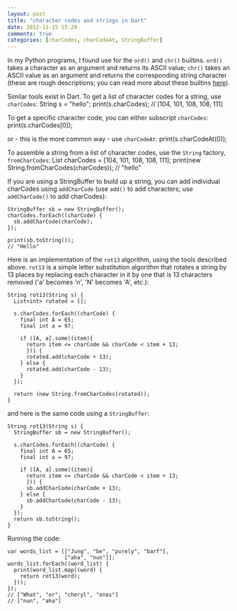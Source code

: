 ```yaml
---
layout: post
title: "character codes and strings in Dart"
date: 2012-11-15 15:29
comments: true
categories: [charCodes, charCodeAt, StringBuffer]
---
```


In my Python programs, I found use for the `ord()` and `chr()` builtins. `ord()` takes a character as an argument
and returns its ASCII value; `chr()` takes an ASCII value as an argument and returns the corresponding string character (these
are rough descriptions; you can read more about these builtins [here]("http://docs.python.org/2/library/functions.html#ord")).

Similar tools exist in Dart. To get a list of character codes for a string, use `charCodes`:
    String s = "hello";
    print(s.charCodes);
    // [104, 101, 108, 108, 111]
  
To get a specific character code, you can either subscript `charCodes`:
    print(s.charCodes[0]); 
  
or - this is the more common way - use `charCodeAt`:
    print(s.charCodeAt(0));
  
To assemble a string from a list of character codes, use the `String` factory, `fromCharCodes`:
    List<int> charCodes = [104, 101, 108, 108, 111];
    print(new String.fromCharCodes(charCodes));
    // "hello"

  
If you are using a StringBuffer to build up a string, you can add individual charCodes using `addCharCode`
(use `add()` to add characters; use `addCharCode()` to add charCodes):

    StringBuffer sb = new StringBuffer();
    charCodes.forEach((charCode) {
      sb.addCharCode(charCode);
    });
  
    print(sb.toString());
    // "Hello" 


Here is an implementation of the `rot13` algorithm, using the tools described above. `rot13` 
is a simple letter substitution algorithm that rotates a string by 13 places by replacing each
character in it by one that is 13 characters removed ('a' becomes 'n', 'N' becomes 'A', etc.):

    String rot13(String s) {
      List<int> rotated = [];
      
      s.charCodes.forEach((charCode) {
        final int A = 65;
        final int a = 97;
        
        if ([A, a].some((item){
          return item <= charCode && charCode < item + 13;
          })) {
          rotated.add(charCode + 13);
        } else {
          rotated.add(charCode - 13);
        }
      });
      
      return (new String.fromCharCodes(rotated));
    }

and here is the same code using a `StringBuffer`:

    String rot13(String s) {
      StringBuffer sb = new StringBuffer();
      
      s.charCodes.forEach((charCode) {
        final int A = 65;
        final int a = 97;
        
        if ([A, a].some((item){
          return item <= charCode && charCode < item + 13;
          })) {
          sb.addCharCode(charCode + 13);
        } else {
          sb.addCharCode(charCode - 13);
        }
      });
      return sb.toString();
    }

   
Running the code:
 
    var words_list = [["Jung", "be", "purely", "barf"],
                      ["aha", "nun"]];
    words_list.forEach((word_list) {
      print(word_list.map((word) {
        return rot13(word);
      }));
    });
    // ["What", "or", "cheryl", "ones"]
    // ["nun", "aha"] 

